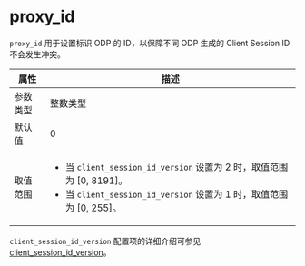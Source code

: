 # proxy_id

`proxy_id` 用于设置标识 ODP 的 ID，以保障不同 ODP 生成的 Client Session ID 不会发生冲突。

|  属性    | 描述     |
|----------|---------|
| 参数类型 |   整数类型      |
| 默认值   | 0     |
| 取值范围 | <ul><li>当 `client_session_id_version` 设置为 2 时，取值范围为 \[0, 8191]。</li><li>当 `client_session_id_version` 设置为 1 时，取值范围为 \[0, 255]。</li></ul>  |

`client_session_id_version` 配置项的详细介绍可参见 [client_session_id_version](135.client-session-id-version.md)。

